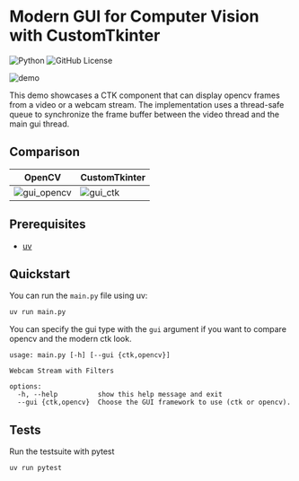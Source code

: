 # Modern GUI for Computer Vision with CustomTkinter

![Python](https://img.shields.io/badge/python-3.10-blue.svg)
![GitHub License](https://img.shields.io/github/license/trflorian/ball-tracking-live-plot?style=flat)

![demo](https://github.com/user-attachments/assets/c8600663-3b1d-489d-a144-56179f811cc3)

This demo showcases a CTK component that can display opencv frames from a video or a webcam stream.
The implementation uses a thread-safe queue to synchronize the frame buffer between the video thread and the main gui thread.

## Comparison

| OpenCV    | CustomTkinter |
| -------- | ------- |
| ![gui_opencv](https://github.com/user-attachments/assets/ad916bc7-73a5-48bf-8ad2-7f70ad1b14c1) | ![gui_ctk](https://github.com/user-attachments/assets/908de05b-bbf2-43c6-8f67-1037627c38ad) |


## Prerequisites

- [uv](https://docs.astral.sh/uv/)

## Quickstart

You can run the `main.py` file using uv:

```bash
uv run main.py
```

You can specify the gui type with the `gui` argument if you want to compare opencv and the modern ctk look.

```
usage: main.py [-h] [--gui {ctk,opencv}]

Webcam Stream with Filters

options:
  -h, --help          show this help message and exit
  --gui {ctk,opencv}  Choose the GUI framework to use (ctk or opencv).
```

## Tests

Run the testsuite with pytest

```bash
uv run pytest
```
